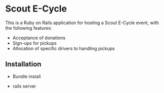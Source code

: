 # Scout E-Cycle

This is a Ruby on Rails application for hosting a Scout E-Cycle event, with the following features:

- Acceptance of donations
- Sign-ups for pickups
- Allocation of specific drivers to handling pickups

## Installation

- Bundle install

- rails server